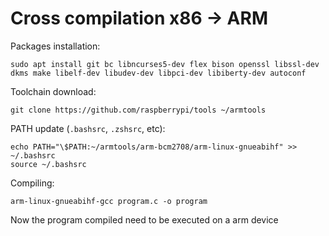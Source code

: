 # Cross compilation x86 -> ARM

Packages installation:

```shell
sudo apt install git bc libncurses5-dev flex bison openssl libssl-dev dkms make libelf-dev libudev-dev libpci-dev libiberty-dev autoconf
```

Toolchain download:

```shell
git clone https://github.com/raspberrypi/tools ~/armtools
```

PATH update (`.bashsrc`, `.zshsrc`, etc):

```shell
echo PATH="\$PATH:~/armtools/arm-bcm2708/arm-linux-gnueabihf" >> ~/.bashsrc
source ~/.bashsrc
```

Compiling:

```shell
arm-linux-gnueabihf-gcc program.c -o program
```

Now the program compiled need to be executed on a arm device
